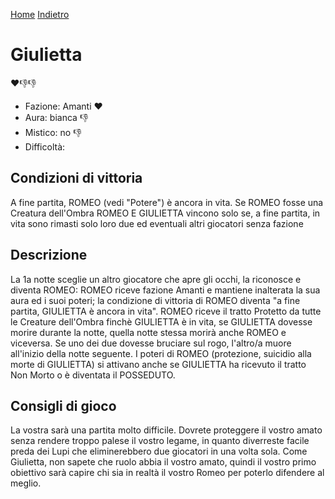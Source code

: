 [Home](/wherewolf-rules)
[Indietro](..)

# Giulietta

<span class='emoji'>❤️👎👎</span>

- Fazione: Amanti <span class='emoji'>❤️</span>
- Aura: bianca <span class='emoji'>👎</span>
- Mistico: no <span class='emoji'>👎</span>
- Difficoltà: 

## Condizioni di vittoria

A fine partita, ROMEO (vedi "Potere") è ancora in vita. Se ROMEO fosse una Creatura dell'Ombra ROMEO E GIULIETTA vincono solo se, a fine partita, in vita sono rimasti solo loro due ed eventuali altri giocatori senza fazione

## Descrizione

La 1a notte sceglie un altro giocatore che apre gli occhi, la riconosce e diventa ROMEO: ROMEO riceve fazione Amanti e mantiene inalterata la sua aura ed i suoi poteri; la condizione di vittoria di ROMEO diventa "a fine partita, GIULIETTA è ancora in vita". ROMEO riceve il tratto Protetto da tutte le Creature dell'Ombra finchè GIULIETTA è in vita, se GIULIETTA dovesse morire durante la notte, quella notte stessa morirà anche ROMEO e viceversa. Se uno dei due dovesse bruciare sul rogo, l'altro/a muore all'inizio della notte seguente. I poteri di ROMEO (protezione, suicidio alla morte di GIULIETTA) si attivano anche se GIULIETTA ha ricevuto il tratto Non Morto o è diventata il POSSEDUTO.

## Consigli di gioco

La vostra sarà una partita molto difficile. Dovrete proteggere il vostro amato senza rendere troppo palese il vostro legame, in quanto diverreste facile preda dei Lupi che eliminerebbero due giocatori in una volta sola. Come Giulietta, non sapete che ruolo abbia il vostro amato, quindi il vostro primo obiettivo sarà capire chi sia in realtà il vostro Romeo per poterlo difendere al meglio.
